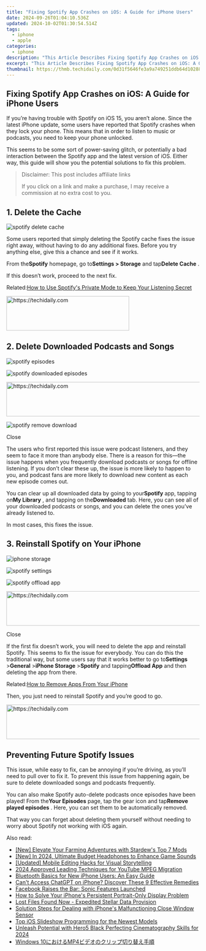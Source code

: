 ```yaml
---
title: "Fixing Spotify App Crashes on iOS: A Guide for iPhone Users"
date: 2024-09-26T01:04:10.536Z
updated: 2024-10-02T01:30:54.514Z
tags:
  - iphone
  - apple
categories:
  - iphone
description: "This Article Describes Fixing Spotify App Crashes on iOS: A Guide for iPhone Users"
excerpt: "This Article Describes Fixing Spotify App Crashes on iOS: A Guide for iPhone Users"
thumbnail: https://thmb.techidaily.com/0d31f5646fe3a9a749251ddb64d10288427198f92e87a603dc09ffcf334ba8c5.jpg
---
```


## Fixing Spotify App Crashes on iOS: A Guide for iPhone Users

 If you’re having trouble with Spotify on iOS 15, you aren’t alone. Since the latest iPhone update, some users have reported that Spotify crashes when they lock your phone. This means that in order to listen to music or podcasts, you need to keep your phone unlocked.

 This seems to be some sort of power-saving glitch, or potentially a bad interaction between the Spotify app and the latest version of iOS. Either way, this guide will show you the potential solutions to fix this problem.

>  Disclaimer: This post includes affiliate links
>
>  If you click on a link and make a purchase, I may receive a commission at no extra cost to you.
>

## 1\. Delete the Cache

![spotify delete cache](https://static1.makeuseofimages.com/wordpress/wp-content/uploads/2021/11/spotify-delete-cache.png)

 Some users reported that simply deleting the Spotify cache fixes the issue right away, without having to do any additional fixes. Before you try anything else, give this a chance and see if it works.

 From the**Spotify** homepage, go to**Settings > Storage** and tap**Delete Cache** .

If this doesn’t work, proceed to the next fix.

 Related:[How to Use Spotify's Private Mode to Keep Your Listening Secret](https://www.makeuseof.com/how-to-use-spotify-private-mode/)

<!-- affiliate ads begin -->
<a href="https://wigfever.sjv.io/c/5597632/2014850/22899" target="_top" id="2014850">
  <img src="//a.impactradius-go.com/display-ad/22899-2014850" border="0" alt="https://techidaily.com" width="320" height="90"/>
</a>
<img height="0" width="0" src="https://wigfever.sjv.io/i/5597632/2014850/22899" style="position:absolute;visibility:hidden;" border="0" />
<!-- affiliate ads end -->

## 2\. Delete Downloaded Podcasts and Songs

![spotify episodes](https://static1.makeuseofimages.com/wordpress/wp-content/uploads/2021/11/spotify-episodes.png)

![spotify downloaded episodes](https://static1.makeuseofimages.com/wordpress/wp-content/uploads/2021/11/spotify-downloaded-episodes.png)

<!-- affiliate ads begin -->
<a href="https://aligracehair.sjv.io/c/5597632/1925549/19272" target="_top" id="1925549">
  <img src="//a.impactradius-go.com/display-ad/19272-1925549" border="0" alt="https://techidaily.com" width="728" height="90"/>
</a>
<img height="0" width="0" src="https://aligracehair.sjv.io/i/5597632/1925549/19272" style="position:absolute;visibility:hidden;" border="0" />
<!-- affiliate ads end -->

![spotify remove download](https://static1.makeuseofimages.com/wordpress/wp-content/uploads/2021/11/spotify-remove-download.jpg)

Close

 The users who first reported this issue were podcast listeners, and they seem to face it more than anybody else. There is a reason for this—the issue happens when you frequently download podcasts or songs for offline listening. If you don’t clear these up, the issue is more likely to happen to you, and podcast fans are more likely to download new content as each new episode comes out.

 You can clear up all downloaded data by going to your**Spotify** app, tapping on**My Library** , and tapping on the**Downloaded** tab. Here, you can see all of your downloaded podcasts or songs, and you can delete the ones you’ve already listened to.

In most cases, this fixes the issue.

## 3\. Reinstall Spotify on Your iPhone

![iphone storage](https://static1.makeuseofimages.com/wordpress/wp-content/uploads/2021/11/iphone-storage.jpg)

![spotify settings](https://static1.makeuseofimages.com/wordpress/wp-content/uploads/2021/11/spotify-settings.jpg)

![spotify offload app](https://static1.makeuseofimages.com/wordpress/wp-content/uploads/2021/11/spotify-offload-app.png)

<!-- affiliate ads begin -->
<a href="https://appsumo.8odi.net/c/5597632/2151882/7443" target="_top" id="2151882">
  <img src="//a.impactradius-go.com/display-ad/7443-2151882" border="0" alt="https://techidaily.com" width="600" height="90"/>
</a>
<img height="0" width="0" src="https://appsumo.8odi.net/i/5597632/2151882/7443" style="position:absolute;visibility:hidden;" border="0" />
<!-- affiliate ads end -->

Close

 If the first fix doesn’t work, you will need to delete the app and reinstall Spotify. This seems to fix the issue for everybody. You can do this the traditional way, but some users say that it works better to go to**Settings** \>**General** \>**iPhone Storage** \>**Spotify** and tapping**Offload App** and then deleting the app from there.

 Related:[How to Remove Apps From Your iPhone](https://www.makeuseof.com/tag/delete-offload-apps-save-space-iphone-ipad/)

Then, you just need to reinstall Spotify and you’re good to go.

<!-- affiliate ads begin -->
<a href="https://ephamedtechinc.pxf.io/c/5597632/2137219/26400" target="_top" id="2137219">
  <img src="//a.impactradius-go.com/display-ad/26400-2137219" border="0" alt="https://techidaily.com" width="728" height="90"/>
</a>
<img height="0" width="0" src="https://ephamedtechinc.pxf.io/i/5597632/2137219/26400" style="position:absolute;visibility:hidden;" border="0" />
<!-- affiliate ads end -->

## Preventing Future Spotify Issues

 This issue, while easy to fix, can be annoying if you’re driving, as you’ll need to pull over to fix it. To prevent this issue from happening again, be sure to delete downloaded songs and podcasts frequently.

 You can also make Spotify auto-delete podcasts once episodes have been played! From the**Your Episodes** page, tap the gear icon and tap**Remove played episodes** . Here, you can set them to be automatically removed.

 That way you can forget about deleting them yourself without needing to worry about Spotify not working with iOS again.

<ins class="adsbygoogle"
     style="display:block"
     data-ad-format="autorelaxed"
     data-ad-client="ca-pub-7571918770474297"
     data-ad-slot="1223367746"></ins>

<ins class="adsbygoogle"
     style="display:block"
     data-ad-client="ca-pub-7571918770474297"
     data-ad-slot="8358498916"
     data-ad-format="auto"
     data-full-width-responsive="true"></ins>

<span class="atpl-alsoreadstyle">Also read:</span>
<div><ul>
<li><a href="https://visual-screen-recording.techidaily.com/new-elevate-your-farming-adventures-with-stardews-top-7-mods/"><u>[New] Elevate Your Farming Adventures with Stardew's Top 7 Mods</u></a></li>
<li><a href="https://desktop-recording.techidaily.com/new-in-2024-ultimate-budget-headphones-to-enhance-game-sounds/"><u>[New] In 2024, Ultimate Budget Headphones to Enhance Game Sounds</u></a></li>
<li><a href="https://extra-approaches.techidaily.com/updated-mobile-editing-hacks-for-visual-storytelling/"><u>[Updated] Mobile Editing Hacks for Visual Storytelling</u></a></li>
<li><a href="https://extra-approaches.techidaily.com/2024-approved-leading-techniques-for-youtube-mpeg-migration/"><u>2024 Approved Leading Techniques for YouTube MPEG Migration</u></a></li>
<li><a href="https://fox-that.techidaily.com/bluetooth-basics-for-new-iphone-users-an-easy-guide/"><u>Bluetooth Basics for New iPhone Users: An Easy Guide</u></a></li>
<li><a href="https://fox-that.techidaily.com/cant-access-chatgpt-on-iphone-discover-these-9-effective-remedies/"><u>Can't Access ChatGPT on iPhone? Discover These 9 Effective Remedies</u></a></li>
<li><a href="https://facebook.techidaily.com/facebook-raises-the-bar-sonic-features-launched/"><u>Facebook Raises the Bar: Sonic Features Launched</u></a></li>
<li><a href="https://fox-that.techidaily.com/how-to-solve-your-iphones-persistent-portrait-only-display-problem/"><u>How to Solve Your iPhone's Persistent Portrait-Only Display Problem</u></a></li>
<li><a href="https://some-techniques.techidaily.com/1720600542848-lost-files-found-now-expedited-stellar-data-provision/"><u>Lost Files Found Now - Expedited Stellar Data Provision</u></a></li>
<li><a href="https://fox-that.techidaily.com/solution-steps-for-dealing-with-iphones-malfunctioning-close-window-sensor/"><u>Solution Steps for Dealing with iPhone's Malfunctioning Close Window Sensor</u></a></li>
<li><a href="https://extra-information.techidaily.com/top-ios-slideshow-programming-for-the-newest-models/"><u>Top iOS Slideshow Programming for the Newest Models</u></a></li>
<li><a href="https://fox-info.techidaily.com/unleash-potential-with-hero5-black-perfecting-cinematography-skills-for-2024/"><u>Unleash Potential with Hero5 Black Perfecting Cinematography Skills for 2024</u></a></li>
<li><a href="https://tech-hub.techidaily.com/1726029358465-windows-10mp4/"><u>Windows 10におけるMP4ビデオのクリップ切り替え手順</u></a></li>
</ul></div>

